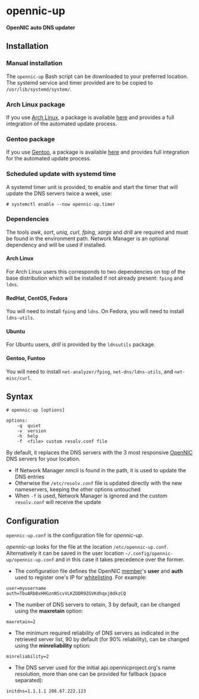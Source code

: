# opennic-up

**OpenNIC auto DNS updater**

## Installation
### Manual installation
The `opennic-up` Bash script can be downloaded to your preferred location.
The systemd service and timer provided are to be copied to `/usr/lib/systemd/system/`.

### Arch Linux package
If you use [Arch Linux][1], a package is available [here][2] and provides a full integration of the automated update process.

### Gentoo package
If you use [Gentoo][5], a package is available [here][6] and provides full integration for the automated update process.

### Scheduled update with systemd time
A systemd timer unit is provided, to enable and start the timer that will update the DNS servers twice a week, use:
```
# systemctl enable --now opennic-up.timer
```
### Dependencies
The tools *awk*, *sort*, *uniq*, *curl*, *fping*, *xargs* and *drill* are required and must be found in the environment path.
Network Manager is an optional dependency and will be used if installed.

#### Arch Linux
For Arch Linux users this corresponds to two dependencies on top of the base distribution which will be installed if not already present: `fping` and `ldns`.

#### RedHat, CentOS, Fedora
You will need to install `fping` and `ldns`. On Fedora, you will need to install `ldns-utils`.

#### Ubuntu
For Ubuntu users, *drill* is provided by the `ldnsutils` package.

#### Gentoo, Funtoo
You will need to install `net-analyzer/fping`, `net-dns/ldns-utils`, and `net-misc/curl`.

## Syntax

`# opennic-up [options]`
```
options:
    -q  quiet
    -v  version
    -h  help
    -f  <file> custom resolv.conf file
```

By default, it replaces the DNS servers with the 3 most responsive [OpenNIC][0] DNS servers for your location.

* If Network Manager *nmcli* is found in the path, it is used to update the DNS entries
* Otherwise the `/etc/resolv.conf` file is updated directly with the new nameservers, keeping the other options untouched
* When `-f` is used, Network Manager is ignored and the custom `resolv.conf` will receive the update

## Configuration

`opennic-up.conf` is the configuration file for *opennic-up*.

*opennic-up* looks for the file at the location `/etc/opennic-up.conf`. Alternatively it can be saved in the user location `~/.config/opennic-up/opennic-up.conf` and in this case it takes precedence over the former.

* The configuration file defines the OpenNIC [member][3]'s **user** and **auth** used to register one's IP for [whitelisting][4]. For example:
```
user=myusername
auth=TbuARbBxHHGznNScvVLKZDDR9ZGVKdhqxj8dkzCQ
```
* The number of DNS servers to retain, 3 by default, can be changed using the **maxretain** option:
```
maxretain=2
```
* The minimum required reliability of DNS servers as indicated in the retrieved server list, 90 by default (for 90% reliability), can be changed using the **minreliability** option:
```
minreliability=2
```
* The DNS server used for the initial api.opennicproject.org's name resolution, more than one can be provided for fallback (space separated):
```
initdns=1.1.1.1 208.67.222.123
```

[0]: https://www.opennicproject.org
[1]: https://www.archlinux.org
[2]: https://aur.archlinux.org/packages/opennic-up
[3]: https://www.opennicproject.org/members
[4]: https://wiki.opennic.org/api/whitelist
[5]: https://www.gentoo.org
[6]: https://github.com/gentoo-mirror/rage/tree/master/net-dns/opennic-up
